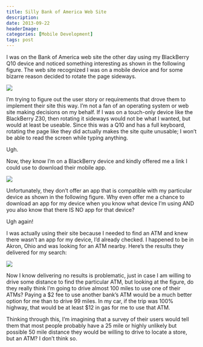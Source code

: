 ```yaml
---
title: Silly Bank of America Web Site
description: 
date: 2013-09-22
headerImage: 
categories: [Mobile Development]
tags: post
---
```


I was on the Bank of America web site the other day using my BlackBerry Q10 device and noticed something interesting as shown in the following figure. The web site recognized I was on a mobile device and for some bizarre reason decided to rotate the page sideways.

![](/images/stories/2013/bank-of-america-web-site-1.png)

I’m trying to figure out the user story or requirements that drove them to implement their site this way. I’m not a fan of an operating system or web site making decisions on my behalf. If I was on a touch-only device like the BlackBerry Z30, then rotating it sideways would not be what I wanted, but would at least be useable. Since this was a Q10 and has a full keyboard, rotating the page like they did actually makes the site quite unusable; I won’t be able to read the screen while typing anything.

Ugh.

Now, they know I’m on a BlackBerry device and kindly offered me a link I could use to download their mobile app.

![](/images/stories/2013/bank-of-america-web-site-2.png)

Unfortunately, they don’t offer an app that is compatible with my particular device as shown in the following figure. Why even offer me a chance to download an app for my device when you know what device I’m using AND you also know that there IS NO app for that device?

Ugh again!

I was actually using their site because I needed to find an ATM and knew there wasn’t an app for my device, I’d already checked. I happened to be in Akron, Ohio and was looking for an ATM nearby. Here’s the results they delivered for my search:

![](/images/stories/2013/bank-of-america-web-site-3.png)

Now I know delivering no results is problematic, just in case I am willing to drive some distance to find the particular ATM, but looking at the figure, do they really think I’m going to drive almost 100 miles to use one of their ATMs? Paying a $2 fee to use another bank’s ATM would be a much better option for me than to drive 99 miles. In my car, if the trip was 100% highway, that would be at least $12 in gas for me to use that ATM.

Thinking through this, I’m imagining that a survey of their users would tell them that most people probably have a 25 mile or highly unlikely but possible 50 mile distance they would be willing to drive to locate a store, but an ATM? I don’t think so.